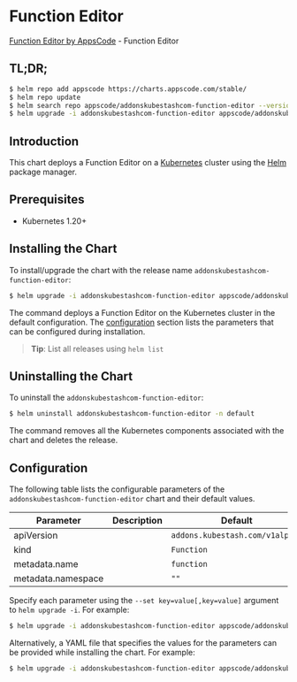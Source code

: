 # Function Editor

[Function Editor by AppsCode](https://appscode.com) - Function Editor

## TL;DR;

```bash
$ helm repo add appscode https://charts.appscode.com/stable/
$ helm repo update
$ helm search repo appscode/addonskubestashcom-function-editor --version=v0.21.0
$ helm upgrade -i addonskubestashcom-function-editor appscode/addonskubestashcom-function-editor -n default --create-namespace --version=v0.21.0
```

## Introduction

This chart deploys a Function Editor on a [Kubernetes](http://kubernetes.io) cluster using the [Helm](https://helm.sh) package manager.

## Prerequisites

- Kubernetes 1.20+

## Installing the Chart

To install/upgrade the chart with the release name `addonskubestashcom-function-editor`:

```bash
$ helm upgrade -i addonskubestashcom-function-editor appscode/addonskubestashcom-function-editor -n default --create-namespace --version=v0.21.0
```

The command deploys a Function Editor on the Kubernetes cluster in the default configuration. The [configuration](#configuration) section lists the parameters that can be configured during installation.

> **Tip**: List all releases using `helm list`

## Uninstalling the Chart

To uninstall the `addonskubestashcom-function-editor`:

```bash
$ helm uninstall addonskubestashcom-function-editor -n default
```

The command removes all the Kubernetes components associated with the chart and deletes the release.

## Configuration

The following table lists the configurable parameters of the `addonskubestashcom-function-editor` chart and their default values.

|     Parameter      | Description |                  Default                   |
|--------------------|-------------|--------------------------------------------|
| apiVersion         |             | <code>addons.kubestash.com/v1alpha1</code> |
| kind               |             | <code>Function</code>                      |
| metadata.name      |             | <code>function</code>                      |
| metadata.namespace |             | <code>""</code>                            |


Specify each parameter using the `--set key=value[,key=value]` argument to `helm upgrade -i`. For example:

```bash
$ helm upgrade -i addonskubestashcom-function-editor appscode/addonskubestashcom-function-editor -n default --create-namespace --version=v0.21.0 --set apiVersion=addons.kubestash.com/v1alpha1
```

Alternatively, a YAML file that specifies the values for the parameters can be provided while
installing the chart. For example:

```bash
$ helm upgrade -i addonskubestashcom-function-editor appscode/addonskubestashcom-function-editor -n default --create-namespace --version=v0.21.0 --values values.yaml
```
